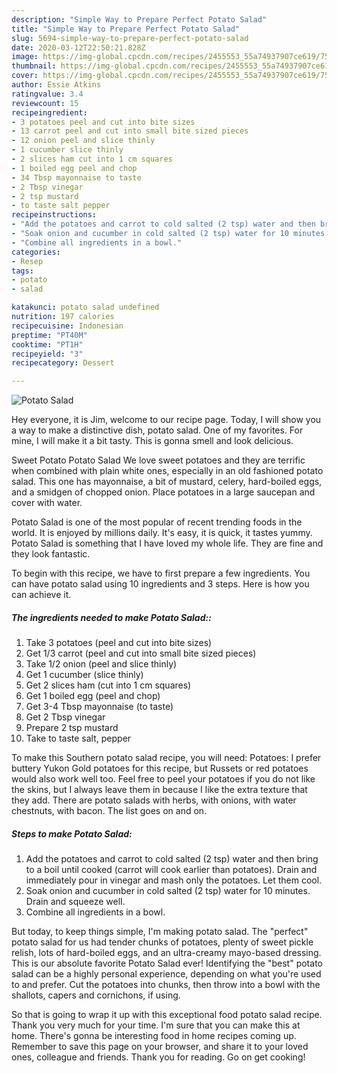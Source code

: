```yaml
---
description: "Simple Way to Prepare Perfect Potato Salad"
title: "Simple Way to Prepare Perfect Potato Salad"
slug: 5694-simple-way-to-prepare-perfect-potato-salad
date: 2020-03-12T22:50:21.828Z
image: https://img-global.cpcdn.com/recipes/2455553_55a74937907ce619/751x532cq70/potato-salad-recipe-main-photo.jpg
thumbnail: https://img-global.cpcdn.com/recipes/2455553_55a74937907ce619/751x532cq70/potato-salad-recipe-main-photo.jpg
cover: https://img-global.cpcdn.com/recipes/2455553_55a74937907ce619/751x532cq70/potato-salad-recipe-main-photo.jpg
author: Essie Atkins
ratingvalue: 3.4
reviewcount: 15
recipeingredient:
- 3 potatoes peel and cut into bite sizes
- 13 carrot peel and cut into small bite sized pieces
- 12 onion peel and slice thinly
- 1 cucumber slice thinly
- 2 slices ham cut into 1 cm squares
- 1 boiled egg peel and chop
- 34 Tbsp mayonnaise to taste
- 2 Tbsp vinegar
- 2 tsp mustard
- to taste salt pepper
recipeinstructions:
- "Add the potatoes and carrot to cold salted (2 tsp) water and then bring to a boil until cooked (carrot will cook earlier than potatoes). Drain and immediately pour in vinegar and mash only the potatoes. Let them cool."
- "Soak onion and cucumber in cold salted (2 tsp) water for 10 minutes. Drain and squeeze well."
- "Combine all ingredients in a bowl."
categories:
- Resep
tags:
- potato
- salad

katakunci: potato salad undefined
nutrition: 197 calories
recipecuisine: Indonesian
preptime: "PT40M"
cooktime: "PT1H"
recipeyield: "3"
recipecategory: Dessert

---
```



![Potato Salad](https://img-global.cpcdn.com/recipes/2455553_55a74937907ce619/751x532cq70/potato-salad-recipe-main-photo.jpg)

Hey everyone, it is Jim, welcome to our recipe page. Today, I will show you a way to make a distinctive dish, potato salad. One of my favorites. For mine, I will make it a bit tasty. This is gonna smell and look delicious.

Sweet Potato Potato Salad We love sweet potatoes and they are terrific when combined with plain white ones, especially in an old fashioned potato salad. This one has mayonnaise, a bit of mustard, celery, hard-boiled eggs, and a smidgen of chopped onion. Place potatoes in a large saucepan and cover with water.

Potato Salad is one of the most popular of recent trending foods in the world. It is enjoyed by millions daily. It's easy, it is quick, it tastes yummy. Potato Salad is something that I have loved my whole life. They are fine and they look fantastic.


To begin with this recipe, we have to first prepare a few ingredients. You can have potato salad using 10 ingredients and 3 steps. Here is how you can achieve it.

##### The ingredients needed to make Potato Salad::

1. Take 3 potatoes (peel and cut into bite sizes)
1. Get 1/3 carrot (peel and cut into small bite sized pieces)
1. Take 1/2 onion (peel and slice thinly)
1. Get 1 cucumber (slice thinly)
1. Get 2 slices ham (cut into 1 cm squares)
1. Get 1 boiled egg (peel and chop)
1. Get 3-4 Tbsp mayonnaise (to taste)
1. Get 2 Tbsp vinegar
1. Prepare 2 tsp mustard
1. Take to taste salt, pepper


To make this Southern potato salad recipe, you will need: Potatoes: I prefer buttery Yukon Gold potatoes for this recipe, but Russets or red potatoes would also work well too. Feel free to peel your potatoes if you do not like the skins, but I always leave them in because I like the extra texture that they add. There are potato salads with herbs, with onions, with water chestnuts, with bacon. The list goes on and on. 

##### Steps to make Potato Salad:

1. Add the potatoes and carrot to cold salted (2 tsp) water and then bring to a boil until cooked (carrot will cook earlier than potatoes). Drain and immediately pour in vinegar and mash only the potatoes. Let them cool.
1. Soak onion and cucumber in cold salted (2 tsp) water for 10 minutes. Drain and squeeze well.
1. Combine all ingredients in a bowl.


But today, to keep things simple, I&#39;m making potato salad. The &#34;perfect&#34; potato salad for us had tender chunks of potatoes, plenty of sweet pickle relish, lots of hard-boiled eggs, and an ultra-creamy mayo-based dressing. This is our absolute favorite Potato Salad ever! Identifying the &#34;best&#34; potato salad can be a highly personal experience, depending on what you&#39;re used to and prefer. Cut the potatoes into chunks, then throw into a bowl with the shallots, capers and cornichons, if using. 

So that is going to wrap it up with this exceptional food potato salad recipe. Thank you very much for your time. I'm sure that you can make this at home. There's gonna be interesting food in home recipes coming up. Remember to save this page on your browser, and share it to your loved ones, colleague and friends. Thank you for reading. Go on get cooking!
